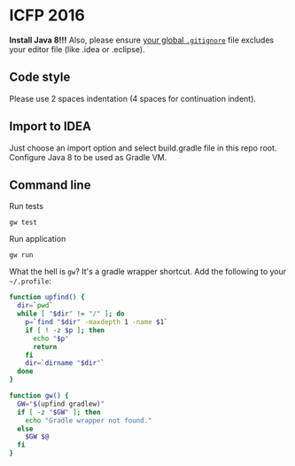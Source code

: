 ICFP 2016
=========

**Install Java 8!!!**
Also, please ensure [your global `.gitignore`](https://help.github.com/articles/ignoring-files/#create-a-global-gitignore) 
file excludes your editor file (like .idea or .eclipse).

Code style
----------
Please use 2 spaces indentation (4 spaces for continuation indent).

Import to IDEA
--------------
Just choose an import option and select build.gradle file in this repo root. Configure Java 8 to be used as Gradle VM.

Command line
------------

Run tests
```
gw test
```

Run application
```
gw run
```

What the hell is `gw`?
It's a gradle wrapper shortcut. Add the following to your `~/.profile`:
```bash
function upfind() {
  dir=`pwd`
  while [ "$dir" != "/" ]; do
    p=`find "$dir" -maxdepth 1 -name $1`
    if [ ! -z $p ]; then
      echo "$p"
      return
    fi
    dir=`dirname "$dir"`
  done
}

function gw() {
  GW="$(upfind gradlew)"
  if [ -z "$GW" ]; then
    echo "Gradle wrapper not found."
  else
    $GW $@
  fi
}
```